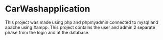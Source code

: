 # CarWashapplication
This project was made using php and phpmyadmin connected to mysql and apache using Xampp. This project contains the user and admin 2 separate phase from the login and at the database. 
